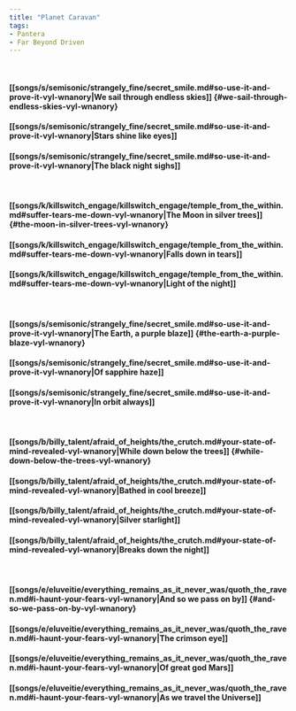 ```yaml
---
title: "Planet Caravan"
tags:
- Pantera
- Far Beyond Driven
---
```

&nbsp;
#### [[songs/s/semisonic/strangely_fine/secret_smile.md#so-use-it-and-prove-it-vyl-wnanory|We sail through endless skies]] {#we-sail-through-endless-skies-vyl-wnanory}
#### [[songs/s/semisonic/strangely_fine/secret_smile.md#so-use-it-and-prove-it-vyl-wnanory|Stars shine like eyes]]
#### [[songs/s/semisonic/strangely_fine/secret_smile.md#so-use-it-and-prove-it-vyl-wnanory|The black night sighs]]
&nbsp;
#### [[songs/k/killswitch_engage/killswitch_engage/temple_from_the_within.md#suffer-tears-me-down-vyl-wnanory|The Moon in silver trees]] {#the-moon-in-silver-trees-vyl-wnanory}
#### [[songs/k/killswitch_engage/killswitch_engage/temple_from_the_within.md#suffer-tears-me-down-vyl-wnanory|Falls down in tears]]
#### [[songs/k/killswitch_engage/killswitch_engage/temple_from_the_within.md#suffer-tears-me-down-vyl-wnanory|Light of the night]]
&nbsp;
#### [[songs/s/semisonic/strangely_fine/secret_smile.md#so-use-it-and-prove-it-vyl-wnanory|The Earth, a purple blaze]] {#the-earth-a-purple-blaze-vyl-wnanory}
#### [[songs/s/semisonic/strangely_fine/secret_smile.md#so-use-it-and-prove-it-vyl-wnanory|Of sapphire haze]]
#### [[songs/s/semisonic/strangely_fine/secret_smile.md#so-use-it-and-prove-it-vyl-wnanory|In orbit always]]
&nbsp;
#### [[songs/b/billy_talent/afraid_of_heights/the_crutch.md#your-state-of-mind-revealed-vyl-wnanory|While down below the trees]] {#while-down-below-the-trees-vyl-wnanory}
#### [[songs/b/billy_talent/afraid_of_heights/the_crutch.md#your-state-of-mind-revealed-vyl-wnanory|Bathed in cool breeze]]
#### [[songs/b/billy_talent/afraid_of_heights/the_crutch.md#your-state-of-mind-revealed-vyl-wnanory|Silver starlight]]
#### [[songs/b/billy_talent/afraid_of_heights/the_crutch.md#your-state-of-mind-revealed-vyl-wnanory|Breaks down the night]]
&nbsp;
#### [[songs/e/eluveitie/everything_remains_as_it_never_was/quoth_the_raven.md#i-haunt-your-fears-vyl-wnanory|And so we pass on by]] {#and-so-we-pass-on-by-vyl-wnanory}
#### [[songs/e/eluveitie/everything_remains_as_it_never_was/quoth_the_raven.md#i-haunt-your-fears-vyl-wnanory|The crimson eye]]
#### [[songs/e/eluveitie/everything_remains_as_it_never_was/quoth_the_raven.md#i-haunt-your-fears-vyl-wnanory|Of great god Mars]]
#### [[songs/e/eluveitie/everything_remains_as_it_never_was/quoth_the_raven.md#i-haunt-your-fears-vyl-wnanory|As we travel the Universe]]
